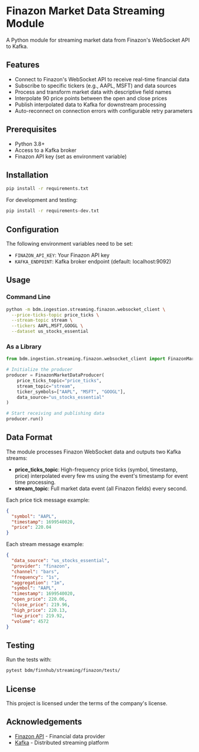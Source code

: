 # Finazon Market Data Streaming Module

A Python module for streaming market data from Finazon's WebSocket API to Kafka.

## Features

- Connect to Finazon's WebSocket API to receive real-time financial data
- Subscribe to specific tickers (e.g., AAPL, MSFT) and data sources
- Process and transform market data with descriptive field names
- Interpolate 90 price points between the open and close prices
- Publish interpolated data to Kafka for downstream processing
- Auto-reconnect on connection errors with configurable retry parameters

## Prerequisites

- Python 3.8+
- Access to a Kafka broker
- Finazon API key (set as environment variable)

## Installation

```bash
pip install -r requirements.txt
```

For development and testing:

```bash
pip install -r requirements-dev.txt
```

## Configuration

The following environment variables need to be set:

- `FINAZON_API_KEY`: Your Finazon API key
- `KAFKA_ENDPOINT`: Kafka broker endpoint (default: localhost:9092)

## Usage

### Command Line

```bash
python -m bdm.ingestion.streaming.finazon.websocket_client \
  --price-ticks-topic price_ticks \
  --stream-topic stream \
  --tickers AAPL,MSFT,GOOGL \
  --dataset us_stocks_essential
```

### As a Library

```python
from bdm.ingestion.streaming.finazon.websocket_client import FinazonMarketDataProducer

# Initialize the producer
producer = FinazonMarketDataProducer(
    price_ticks_topic="price_ticks",
    stream_topic="stream",
    ticker_symbols=["AAPL", "MSFT", "GOOGL"],
    data_source="us_stocks_essential"
)

# Start receiving and publishing data
producer.run()
```

## Data Format

The module processes Finazon WebSocket data and outputs two Kafka streams:

- **price_ticks_topic**: High-frequency price ticks (symbol, timestamp, price) interpolated every few ms using the event's timestamp for event time processing.
- **stream_topic**: Full market data event (all Finazon fields) every second.

Each price tick message example:

```json
{
  "symbol": "AAPL",
  "timestamp": 1699540020,
  "price": 220.04
}
```

Each stream message example:

```json
{
  "data_source": "us_stocks_essential",
  "provider": "finazon",
  "channel": "bars",
  "frequency": "1s",
  "aggregation": "1m",
  "symbol": "AAPL",
  "timestamp": 1699540020,
  "open_price": 220.06,
  "close_price": 219.96,
  "high_price": 220.13,
  "low_price": 219.92,
  "volume": 4572
}
```

## Testing

Run the tests with:

```bash
pytest bdm/finnhub/streaming/finazon/tests/
```

## License

This project is licensed under the terms of the company's license.

## Acknowledgements

- [Finazon API](https://finazon.io/) - Financial data provider
- [Kafka](https://kafka.apache.org/) - Distributed streaming platform
